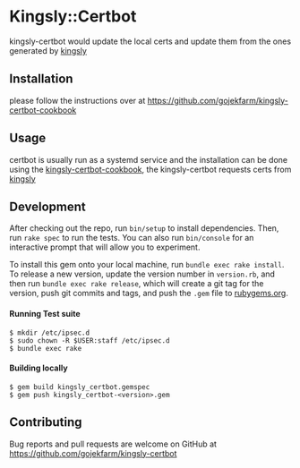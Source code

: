 # Kingsly::Certbot

kingsly-certbot would update the local certs and update them from the ones generated by [kingsly](https://github.com/gojekfarm/kingsly)

## Installation

please follow the instructions over at https://github.com/gojekfarm/kingsly-certbot-cookbook

## Usage

certbot is usually run as a systemd service and the installation can be done using the [kingsly-certbot-cookbook](https://github.com/gojekfarm/iap-auth-cookbook/), the kingsly-certbot requests certs from [kingsly](https://github.com/gojekfarm/kingsly)

## Development

After checking out the repo, run `bin/setup` to install dependencies. Then, run `rake spec` to run the tests. You can also run `bin/console` for an interactive prompt that will allow you to experiment.

To install this gem onto your local machine, run `bundle exec rake install`. To release a new version, update the version number in `version.rb`, and then run `bundle exec rake release`, which will create a git tag for the version, push git commits and tags, and push the `.gem` file to [rubygems.org](https://rubygems.org).

#### Running Test suite

```
$ mkdir /etc/ipsec.d
$ sudo chown -R $USER:staff /etc/ipsec.d
$ bundle exec rake
```

#### Building locally

```
$ gem build kingsly_certbot.gemspec
$ gem push kingsly_certbot-<version>.gem
```

## Contributing

Bug reports and pull requests are welcome on GitHub at https://github.com/gojekfarm/kingsly-certbot

